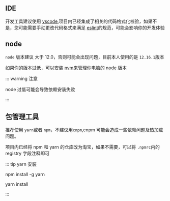 ## IDE

开发工具建议使用 [vscode](https://code.visualstudio.com/),项目内已经集成了相关的代码格式化校验，如果不是，您可能需要手动更改代码格式来满足 [eslint](https://eslint.org/)的规范，可能会影响你的开发体验

## node

`node` 版本建议 大于 12.0，否则可能会出现问题，目前本人使用的是 `12.16.1`版本

如果你的版本过低，可以安装 [nvm](https://github.com/nvm-sh/nvm)来管理你电脑的 node 版本

::: warning 注意

node 过低可能会导致依赖安装失败

:::

## 包管理工具

推荐使用 `yarn`或者 `npm`，不建议用`cnpm`,cnpm 可能会造成一些依赖问题及热加载问题。

项目内已经将 npm 和 yarn 的仓库改为淘宝，如果不需要，可以将 `.npmrc`内的 registry 字段注释即可

::: tip yarn 安装

npm install -g yarn

yarn install

:::
